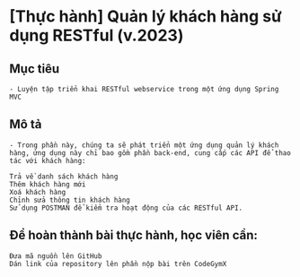 # [Thực hành] Quản lý khách hàng sử dụng RESTful (v.2023)
## Mục tiêu

    - Luyện tập triển khai RESTful webservice trong một ứng dụng Spring MVC
## Mô tả

    - Trong phần này, chúng ta sẽ phát triển một ứng dụng quản lý khách hàng, ứng dụng này chỉ bao gồm phần back-end, cung cấp các API để thao tác với khách hàng:

    Trả về danh sách khách hàng
    Thêm khách hàng mới
    Xoá khách hàng
    Chỉnh sửa thông tin khách hàng
    Sử dụng POSTMAN để kiểm tra hoạt động của các RESTful API.

##  Để hoàn thành bài thực hành, học viên cần:

    Đưa mã nguồn lên GitHub
    Dán link của repository lên phần nộp bài trên CodeGymX

